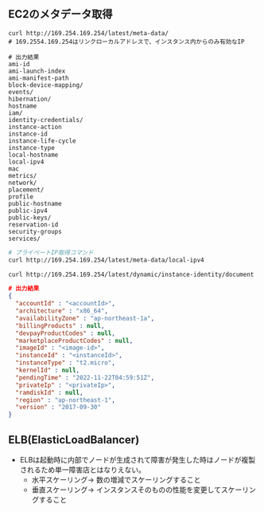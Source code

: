 ## EC2のメタデータ取得

```
curl http://169.254.169.254/latest/meta-data/
# 169.2554.169.254はリンクローカルアドレスで、インスタンス内からのみ有効なIP

# 出力結果
ami-id
ami-launch-index
ami-manifest-path
block-device-mapping/
events/
hibernation/
hostname
iam/
identity-credentials/
instance-action
instance-id
instance-life-cycle
instance-type
local-hostname
local-ipv4
mac
metrics/
network/
placement/
profile
public-hostname
public-ipv4
public-keys/
reservation-id
security-groups
services/
```

```bash
# プライベートIP取得コマンド
curl http://169.254.169.254/latest/meta-data/local-ipv4
```

```bash
curl http://169.254.169.254/latest/dynamic/instance-identity/document
```
```json
# 出力結果
{
  "accountId" : "<accountId>",
  "architecture" : "x86_64",
  "availabilityZone" : "ap-northeast-1a",
  "billingProducts" : null,
  "devpayProductCodes" : null,
  "marketplaceProductCodes" : null,
  "imageId" : "<image-id>",
  "instanceId" : "<instanceId>",
  "instanceType" : "t2.micro",
  "kernelId" : null,
  "pendingTime" : "2022-11-22T04:59:51Z",
  "privateIp" : "<privateIp>",
  "ramdiskId" : null,
  "region" : "ap-northeast-1",
  "version" : "2017-09-30"
}
```

## ELB(ElasticLoadBalancer)

- ELBは起動時に内部でノードが生成されて障害が発生した時はノードが複製されるため単一障害店とはなりえない。
  - 水平スケーリング-> 数の増減でスケーリングすること
  - 垂直スケーリング-> インスタンスそのものの性能を変更してスケーリングすること

